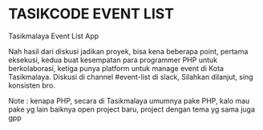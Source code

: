 # TASIKCODE EVENT LIST

Tasikmalaya Event List App

Nah hasil dari diskusi jadikan proyek, bisa kena beberapa point, pertama eksekusi, kedua buat kesempatan para programmer PHP untuk berkolaborasi, ketiga punya platform untuk manage event di Kota Tasikmalaya. Diskusi di channel #event-list di slack, Silahkan dilanjut, sing konsisten bro.

Note : kenapa PHP, secara di Tasikmalaya umumnya pake PHP, kalo mau pake yg lain baiknya open project baru, project dengan tema yg sama juga gpp
